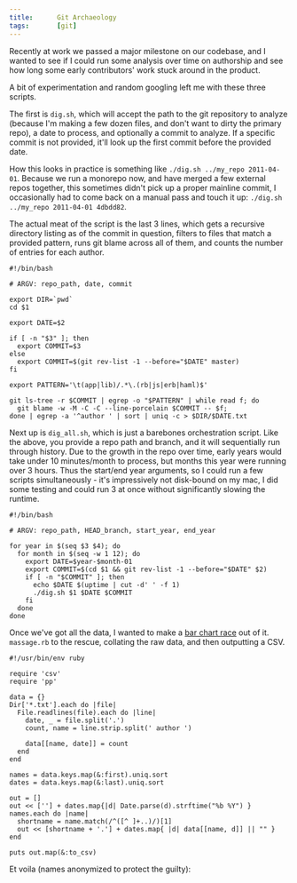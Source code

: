 ```yaml
---
title:      Git Archaeology
tags:       [git]
---
```


Recently at work we passed a major milestone on our codebase, and I wanted to see if I could run some analysis over time on authorship and see how long some early contributors' work stuck around in the product.

A bit of experimentation and random googling left me with these three scripts.

<!-- EXCERPT -->

The first is `dig.sh`, which will accept the path to the git repository to analyze (because I'm making a few dozen files, and don't want to dirty the primary repo), a date to process, and optionally a commit to analyze. If a specific commit is not provided, it'll look up the first commit before the provided date.

How this looks in practice is something like `./dig.sh ../my_repo 2011-04-01`. Because we run a monorepo now, and have merged a few external repos together, this sometimes didn't pick up a proper mainline commit, I occasionally had to come back on a manual pass and touch it up: `./dig.sh ../my_repo 2011-04-01 4dbdd82`.

The actual meat of the script is the last 3 lines, which gets a recursive directory listing as of the commit in question, filters to files that match a provided pattern, runs git blame across all of them, and counts the number of entries for each author.

    #!/bin/bash

    # ARGV: repo_path, date, commit

    export DIR=`pwd`
    cd $1

    export DATE=$2

    if [ -n "$3" ]; then
      export COMMIT=$3
    else
      export COMMIT=$(git rev-list -1 --before="$DATE" master)
    fi

    export PATTERN='\t(app|lib)/.*\.(rb|js|erb|haml)$'

    git ls-tree -r $COMMIT | egrep -o "$PATTERN" | while read f; do
      git blame -w -M -C -C --line-porcelain $COMMIT -- $f;
    done | egrep -a '^author ' | sort | uniq -c > $DIR/$DATE.txt

Next up is `dig_all.sh`, which is just a barebones orchestration script. Like the above, you provide a repo path and branch, and it will sequentially run through history. Due to the growth in the repo over time, early years would take under 10 minutes/month to process, but months this year were running over 3 hours. Thus the start/end year arguments, so I could run a few scripts simultaneously - it's impressively not disk-bound on my mac, I did some testing and could run 3 at once without significantly slowing the runtime.

<!-- language: bash -->
    #!/bin/bash

    # ARGV: repo_path, HEAD_branch, start_year, end_year

    for year in $(seq $3 $4); do
      for month in $(seq -w 1 12); do
        export DATE=$year-$month-01
        export COMMIT=$(cd $1 && git rev-list -1 --before="$DATE" $2)
        if [ -n "$COMMIT" ]; then
          echo $DATE $(uptime | cut -d' ' -f 1)
          ./dig.sh $1 $DATE $COMMIT
        fi
      done
    done

Once we've got all the data, I wanted to make a [bar chart race](https://app.flourish.studio/@flourish/bar-chart-race) out of it. `massage.rb` to the rescue, collating the raw data, and then outputting a CSV.

    #!/usr/bin/env ruby

    require 'csv'
    require 'pp'

    data = {}
    Dir['*.txt'].each do |file|
      File.readlines(file).each do |line|
        date, _ = file.split('.')
        count, name = line.strip.split(' author ')

        data[[name, date]] = count
      end
    end

    names = data.keys.map(&:first).uniq.sort
    dates = data.keys.map(&:last).uniq.sort

    out = []
    out << [''] + dates.map{|d| Date.parse(d).strftime("%b %Y") }
    names.each do |name|
      shortname = name.match(/^([^ ]+..)/)[1]
      out << [shortname + '.'] + dates.map{ |d| data[[name, d]] || "" }
    end

    puts out.map(&:to_csv)

Et voila (names anonymized to protect the guilty):

<div class="flourish-embed flourish-bar-chart-race" data-src="visualisation/1993347" data-url="https://flo.uri.sh/visualisation/1993347/embed"><script src="https://public.flourish.studio/resources/embed.js"></script></div>
